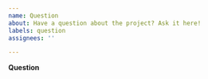 ```yaml
---
name: Question
about: Have a question about the project? Ask it here!
labels: question
assignees: ''

---
```


**Question**
<!--What are you wondering about? Provide as much detail as you feel is
necessary. We'll try and answer within our abilities to do so!-->

